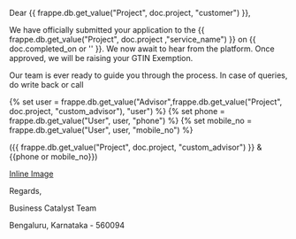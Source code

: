 <p>Dear {{ frappe.db.get_value("Project", doc.project, "customer") }},</p>
<p>We have officially submitted your application to the {{ frappe.db.get_value("Project", doc.project ,"service_name") }} on {{ doc.completed_on  or '' }}. We now await to hear from the platform. Once approved, we will be raising your GTIN Exemption.</p>
<p>Our team is ever ready to guide you through the process. In case of queries, do write back or call</p>

<p>{% set user = frappe.db.get_value("Advisor",frappe.db.get_value("Project", doc.project, "custom_advisor"), "user")  %}
{% set phone = frappe.db.get_value("User", user, "phone") %}
{% set mobile_no = frappe.db.get_value("User", user, "mobile_no") %}</p>
<p>({{ frappe.db.get_value("Project", doc.project, "custom_advisor") }} & {{phone or mobile_no}})</p>

<p><a href="https://drive.google.com/file/d/18-96LzZ5WnqHMx1WlRfL2Cs13CLPJI_M/view">Inline Image</a></p>

<p>Regards,</p>
<p>Business Catalyst Team</p>
<p>Bengaluru, Karnataka - 560094</p>